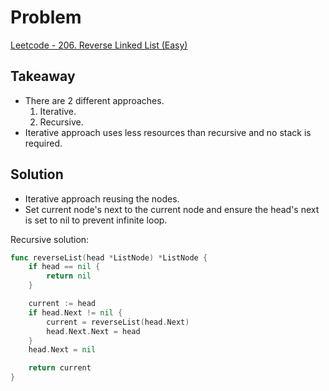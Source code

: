 # Problem
[Leetcode - 206. Reverse Linked List (Easy)](https://leetcode.com/problems/reverse-linked-list/)

## Takeaway
- There are 2 different approaches.
  1. Iterative.
  2. Recursive.
- Iterative approach uses less resources than recursive and no stack is required.

## Solution
- Iterative approach reusing the nodes.
- Set current node's next to the current node and ensure the head's next is set to nil to prevent infinite loop.

Recursive solution:
```go
func reverseList(head *ListNode) *ListNode {
	if head == nil {
		return nil
	}

	current := head
	if head.Next != nil {
		current = reverseList(head.Next)
		head.Next.Next = head
	}
	head.Next = nil

	return current
}
```
